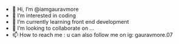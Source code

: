 - 👋 Hi, I’m @iamgauravmore
- 👀 I’m interested in coding 
- 🌱 I’m currently learning front end development 
- 💞️ I’m looking to collaborate on ...
- 📫 How to reach me : u can also follow me on ig: gauravmore.07

<!---
iamgauravmore/iamgauravmore is a ✨ special ✨ repository because its `README.md` (this file) appears on your GitHub profile.
You can click the Preview link to take a look at your changes.
--->
